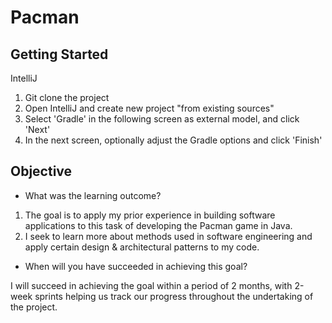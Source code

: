 # Pacman

## Getting Started

IntelliJ

1. Git clone the project
2. Open IntelliJ and create new project "from existing sources"
3. Select 'Gradle' in the following screen as external model, and click 'Next'
4. In the next screen, optionally adjust the Gradle options and click 'Finish'

## Objective

- What was the learning outcome?

1. The goal is to apply my prior experience in building software applications to this task of developing the Pacman game in Java.
2. I seek to learn more about methods used in software engineering and apply certain design & architectural patterns to my code.

- When will you have succeeded in achieving this goal?

I will succeed in achieving the goal within a period of 2 months, with 2-week sprints helping us track our progress throughout the undertaking of the project.

